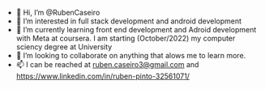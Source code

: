 - 👋 Hi, I’m @RubenCaseiro
- 👀 I’m interested in full stack development and android development
- 🌱 I’m currently learning front end development and Adroid development with Meta at coursera. I am starting (October/2022) my computer sciency degree at University
- 💞️ I’m looking to collaborate on anything that alows me to learn more. 
- 📫 I can be reached at ruben.caseiro3@gmail.com and https://www.linkedin.com/in/ruben-pinto-32561071/

<!---
RubenCaseiro/RubenCaseiro is a ✨ special ✨ repository because its `README.md` (this file) appears on your GitHub profile.
You can click the Preview link to take a look at your changes.
--->
